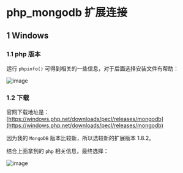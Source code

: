 # php_mongodb 扩展连接

## 1 Windows

### 1.1 php 版本

运行 `phpinfo()` 可得到相关的一些信息，对于后面选择安装文件有帮助：

![image](https://github.com/TomatoZ7/notes-of-tz/blob/master/php/php/images/php_extension_1.jpg)

### 1.2 下载

官网下载地址是：[https://windows.php.net/downloads/pecl/releases/mongodb](https://windows.php.net/downloads/pecl/releases/mongodb)

因为我的 `MongoDB` 版本比较新，所以选较新的扩展版本 1.8.2。

结合上面拿到的 `php` 相关信息，最终选择：

![image](https://github.com/TomatoZ7/notes-of-tz/blob/master/php/php/images/php_extension_2.jpg)